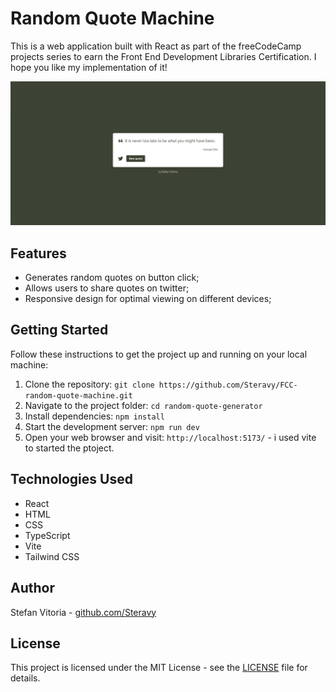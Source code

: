 # Random Quote Machine

This is a web application built with React as part of the freeCodeCamp projects series to earn the Front End Development Libraries Certification.
I hope you like my implementation of it!

<div align="center">
  <img src="https://github.com/Steravy/FCC-random-quote-machine/blob/main/public/rqm.png" alt="Random Quote Generator" width="800px" height='auto' />
</div>

## Features

- Generates random quotes on button click;
- Allows users to share quotes on twitter;
- Responsive design for optimal viewing on different devices;

## Getting Started

Follow these instructions to get the project up and running on your local machine:

1. Clone the repository: `git clone https://github.com/Steravy/FCC-random-quote-machine.git`
2. Navigate to the project folder: `cd random-quote-generator`
3. Install dependencies: `npm install`
4. Start the development server: `npm run dev`
5. Open your web browser and visit: `http://localhost:5173/` - i used vite to started the ptoject.

## Technologies Used

- React
- HTML
- CSS
- TypeScript
- Vite
- Tailwind CSS

## Author

Stefan Vitoria - [github.com/Steravy](https://github.com/Steravy)

## License

This project is licensed under the MIT License - see the [LICENSE](LICENSE) file for details.

